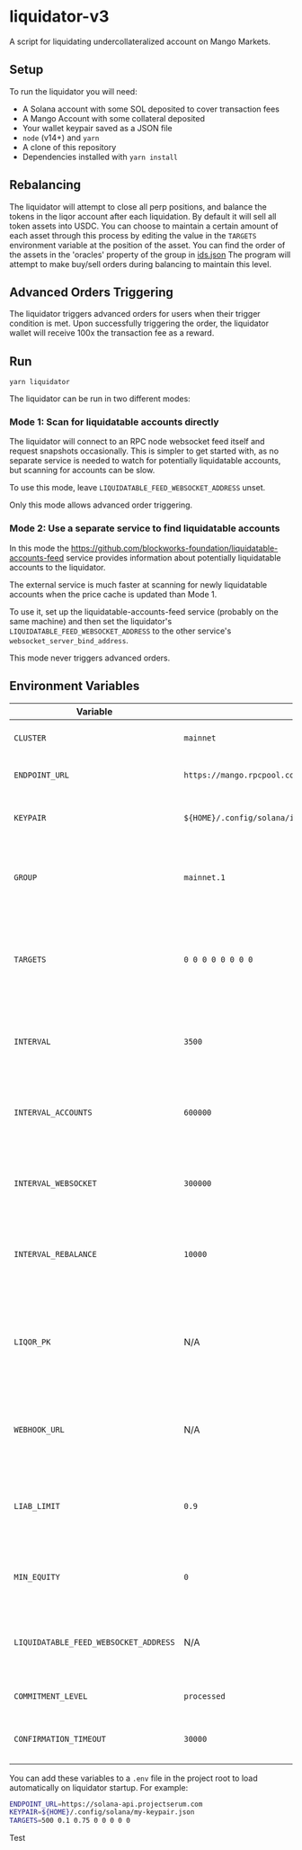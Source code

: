 # liquidator-v3
A script for liquidating undercollateralized account on Mango Markets.

## Setup
To run the liquidator you will need:
* A Solana account with some SOL deposited to cover transaction fees
* A Mango Account with some collateral deposited
* Your wallet keypair saved as a JSON file
* `node` (v14+) and `yarn`
* A clone of this repository
* Dependencies installed with `yarn install`

## Rebalancing
The liquidator will attempt to close all perp positions, and balance the tokens in the liqor account after each liquidation. By default it will sell all token assets into USDC. You can choose to maintain a certain amount of each asset through this process by editing the value in the `TARGETS` environment variable at the position of the asset. You can find the order of the assets in the 'oracles' property of the group in [ids.json](https://github.com/blockworks-foundation/mango-client-v3/blob/main/src/ids.json#L81) The program will attempt to make buy/sell orders during balancing to maintain this level.

## Advanced Orders Triggering
The liquidator triggers advanced orders for users when their trigger condition is met. Upon successfully triggering the order, the liquidator wallet will receive 100x the transaction fee as a reward.

## Run
```
yarn liquidator
```

The liquidator can be run in two different modes:

### Mode 1: Scan for liquidatable accounts directly

The liquidator will connect to an RPC node websocket feed itself and request
snapshots occasionally. This is simpler to get started with, as no separate
service is needed to watch for potentially liquidatable accounts, but scanning
for accounts can be slow.

To use this mode, leave `LIQUIDATABLE_FEED_WEBSOCKET_ADDRESS` unset.

Only this mode allows advanced order triggering.

### Mode 2: Use a separate service to find liquidatable accounts

In this mode the https://github.com/blockworks-foundation/liquidatable-accounts-feed
service provides information about potentially liquidatable accounts to the liquidator.

The external service is much faster at scanning for newly liquidatable accounts
when the price cache is updated than Mode 1.

To use it, set up the liquidatable-accounts-feed service (probably on the same
machine) and then set the liquidator's `LIQUIDATABLE_FEED_WEBSOCKET_ADDRESS` to
the other service's `websocket_server_bind_address`.

This mode never triggers advanced orders.


## Environment Variables
| Variable | Default | Description |
| -------- | ------- | ----------- |
| `CLUSTER` | `mainnet` | The Solana cluster to use |
| `ENDPOINT_URL` | `https://mango.rpcpool.com/946ef7337da3f5b8d3e4a34e7f88` | Your RPC node endpoint |
| `KEYPAIR` | `${HOME}/.config/solana/id.json` | The location of your wallet keypair |
| `GROUP` | `mainnet.1` | Name of the group in ids.json to run the Liquidator against |
| `TARGETS` | `0 0 0 0 0 0 0 0` | Space separated list of the amount of each asset to maintain when rebalancing |
| `INTERVAL` | `3500` | Milliseconds to wait before checking for sick accounts |
| `INTERVAL_ACCOUNTS` | `600000` | Milliseconds to wait before reloading all Mango accounts |
| `INTERVAL_WEBSOCKET` | `300000` | Milliseconds to wait before reconnecting to the websocket |
| `INTERVAL_REBALANCE` | `10000` | Milliseconds to wait before doing another account rebalance |
| `LIQOR_PK` | N/A | Liqor Mango Account Public Key, by default uses the largest value account owned by the keypair |
| `WEBHOOK_URL` | N/A | Discord webhook URL to post liquidation events and errors to |
| `LIAB_LIMIT` | `0.9` | Percentage of your available margin to use when taking on liabilities |
| `MIN_EQUITY` | `0` | Minimum account equity required to liquidate |
| `LIQUIDATABLE_FEED_WEBSOCKET_ADDRESS` | N/A | Websocket URL of the liquidatable-accounts-feed service, see above |
| `COMMITMENT_LEVEL` | `processed` | Commitment level for the connection |
| `CONFIRMATION_TIMEOUT` | `30000` | Milliseconds to wait for transaction confirmation |

You can add these variables to a `.env` file in the project root to load automatically on liquidator startup. For example:
```bash
ENDPOINT_URL=https://solana-api.projectserum.com
KEYPAIR=${HOME}/.config/solana/my-keypair.json
TARGETS=500 0.1 0.75 0 0 0 0 0
```

Test